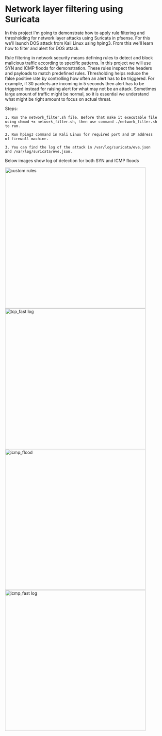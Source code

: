 # Network layer filtering using Suricata
  In this project I'm going to demonstrate how to apply rule filtering and thresholding for network layer attacks using Suricata in pfsense. For this we'll launch DOS attack from Kali Linux using hping3. From this we'll learn how to filter and alert for DOS attack.

  Rule filtering in network security means defining rules to detect and block malicious traffic according to specific patterns. In this project we will use SYN and ICMP floods for demonstration. These rules inspect the headers and payloads to match predefined rules. Thresholding helps reduce the false positive rate by controlling how often an alert has to be triggered. For example, if 30 packets are incoming in 5 seconds then alert has to be triggered instead for raising alert for what may not be an attack. Sometimes large amount of traffic might be normal, so it is essential we understand what might be right amount to focus on actual threat.

Steps:

    1. Run the network_filter.sh file. Before that make it executable file using chmod +x network_filter.sh, then use command ./network_filter.sh to run.
      
    2. Run hping3 command in Kali Linux for required port and IP address of firewall machine.
      
    3. You can find the log of the attack in /var/log/suricata/eve.json and /var/log/suricata/eve.json. 
       
 Below images show log of detection for both SYN and ICMP floods
              
  <img width="463" alt="custom rules" src="https://github.com/user-attachments/assets/7cbc1a74-2e37-4a93-8e06-c5440bd63b56" />
  <img width="463" alt="tcp_fast log" src="https://github.com/user-attachments/assets/c4ae8805-8c57-4234-94b6-c827e9d6e6e8" />
  <img width="463" alt="icmp_flood" src="https://github.com/user-attachments/assets/aa7a96ec-8951-4b4b-9383-7a352770b85c" />
  <img width="463" alt="icmp_fast log" src="https://github.com/user-attachments/assets/69bc22af-08a2-4ad4-b5f7-f21e8c5944f6" />



       


       
